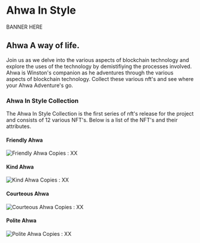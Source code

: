# Ahwa In Style

BANNER HERE

## Ahwa A way of life.
Join us as we delve into the various aspects of blockchain technology and explore the uses of the technology by demistifiying the processes involved. Ahwa is Winston's companion as he adventures through the various aspects of blockchain technology. Collect these various nft's and see where your Ahwa Adventure's go.


### Ahwa In Style Collection
The Ahwa In Style Collection is the first series of nft's release for the project and consists of 12 various NFT's. Below is a list of the NFT's and their attributes.


#### Friendly Ahwa
![Friendly Ahwa](https://ipfs.io/ipfs/bafybeibpik4mvymncqaq2fk3s4y4wgpludy56y7chqws4a2sonxabnt7tu/image.png)
Copies : XX


#### Kind Ahwa
![Kind Ahwa](https://ipfs.io/ipfs/bafybeieywipxwbwfkbt5gf5ngibg6edjwpwmem5mdklc7px4lb5i63fcru/image.png)
Copies : XX


#### Courteous Ahwa
![Courteous Ahwa](https://ipfs.io/ipfs/bafybeibrmcvuw7fsv7a6hophkyjl6wka2vb336yldyyqp4c262c2txhw54/image.png)
Copies : XX


#### Polite Ahwa
![Polite Ahwa](https://ipfs.io/ipfs/bafybeidd4frwbscfwlc3vxma7gmn5fvkwombydsdzpcpyrveo7q7wbje4a/image.png)
Copies : XX
